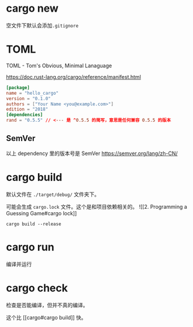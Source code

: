 # cargo new
空文件下默认会添加`.gitignore`

# TOML
TOML - Tom's Obvious, Minimal Lanaguage

https://doc.rust-lang.org/cargo/reference/manifest.html

``` toml
[package]
name = "hello_cargo"
version = "0.1.0"
authors = ["Your Name <you@example.com>"]
edition = "2018"
[dependencies]
rand = "0.5.5" // <--- 是 ^0.5.5 的简写，意思是任何兼容 0.5.5 的版本
```

## SemVer
以上 dependency 里的版本号是 SemVer https://semver.org/lang/zh-CN/

# cargo build
默认文件在 `./target/debug/` 文件夹下。

可能会生成 `cargo.lock` 文件。这个是和项目依赖相关的。
![[2. Programming a Guessing Game#cargo lock]]

`cargo build --release`

# cargo run
编译并运行

# cargo check
检查是否能编译，但并不真的编译。

这个比 [[cargo#cargo build]] 快。
